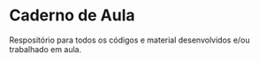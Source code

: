 # Caderno de Aula
Respositório para todos os códigos e material desenvolvidos e/ou trabalhado em aula.
